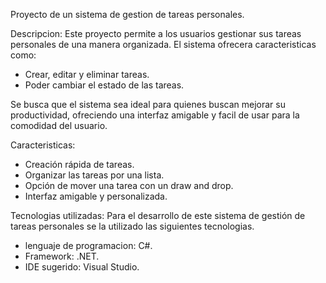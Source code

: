 Proyecto de un sistema de gestion de tareas personales.

Descripcion:
Este proyecto permite a los usuarios gestionar sus tareas personales de una manera organizada. El sistema ofrecera caracteristicas como:
- Crear, editar y eliminar tareas.
- Poder cambiar el estado de las tareas.
  
Se busca que el sistema sea ideal para quienes buscan mejorar su productividad, ofreciendo una interfaz amigable y facil de usar para la comodidad del usuario.

Caracteristicas:
- Creación rápida de tareas.
- Organizar las tareas por una lista.
- Opción de mover una tarea con un draw and drop.
- Interfaz amigable y personalizada.

Tecnologias utilizadas:
Para el desarrollo de este sistema de gestión de tareas personales se la utilizado las siguientes tecnologias.
- lenguaje de programacion: C#.
- Framework: .NET.
- IDE sugerido: Visual Studio.
